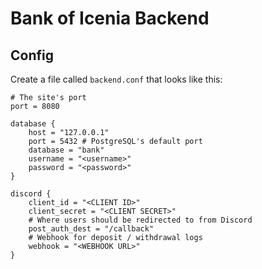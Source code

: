# Bank of Icenia Backend

## Config

Create a file called `backend.conf` that looks like this:
```hocon
# The site's port
port = 8080

database {
    host = "127.0.0.1"
    port = 5432 # PostgreSQL's default port
    database = "bank"
    username = "<username>"
    password = "<password>"
}

discord {
    client_id = "<CLIENT ID>"
    client_secret = "<CLIENT SECRET>"
    # Where users should be redirected to from Discord
    post_auth_dest = "/callback"
    # Webhook for deposit / withdrawal logs
    webhook = "<WEBHOOK URL>"
}
```
